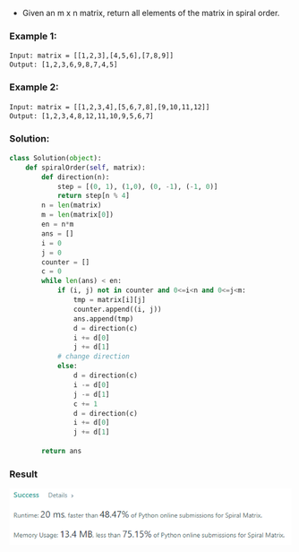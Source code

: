 - Given an m x n matrix, return all elements of the matrix in spiral order.

### Example 1:
```
Input: matrix = [[1,2,3],[4,5,6],[7,8,9]]
Output: [1,2,3,6,9,8,7,4,5]
```

### Example 2:
```
Input: matrix = [[1,2,3,4],[5,6,7,8],[9,10,11,12]]
Output: [1,2,3,4,8,12,11,10,9,5,6,7]
```

### Solution: 
```python
class Solution(object):
    def spiralOrder(self, matrix):
        def direction(n):
            step = [(0, 1), (1,0), (0, -1), (-1, 0)]
            return step[n % 4]
        n = len(matrix)
        m = len(matrix[0])
        en = n*m
        ans = []
        i = 0
        j = 0
        counter = []
        c = 0
        while len(ans) < en: 
            if (i, j) not in counter and 0<=i<n and 0<=j<m:
                tmp = matrix[i][j]
                counter.append((i, j))
                ans.append(tmp)
                d = direction(c)
                i += d[0]
                j += d[1]
            # change direction
            else:
                d = direction(c)
                i -= d[0]
                j -= d[1]
                c += 1
                d = direction(c)
                i += d[0]
                j += d[1]

        return ans
```

### Result
![](./result.PNG )